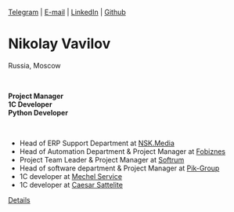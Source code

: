 
[Telegram](https://t.me/Da4nik) | [E-mail](mailto:vavilovnv@gmail.com) | [LinkedIn](https://www.linkedin.com/in/vavilovnv) | [Github](https://github.com/vavilovnv)


# Nikolay Vavilov
Russia, Moscow

<br>

**Project Manager**
<br>
**1C Developer**
<br>
**Python Developer**

<br>

* Head of ERP Support Department at [NSK.Media](http://nsc.media/)
* Head of Automation Department & Project Manager at [Fobiznes](https://4bis.ru/)
* Project Team Leader & Project Manager at [Softrum](http://www.softrum.ru/)
* Head of software department & Project Manager at [Pik-Group](https://pik-group.ru/)
* 1C developer at [Mechel Service](https://www.mechelservice.ru/)
* 1C developer at [Caesar Sattelite](https://www.csat.ru/)

[Details](https://docs.google.com/presentation/d/1fmjQL6P5uXSOuunijNx0S_hKZbqJldeU8QTrCV7MkB0/edit?usp=sharing)



